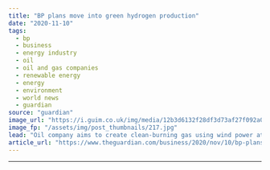 ```yaml
---
title: "BP plans move into green hydrogen production"
date: "2020-11-10"
tags: 
  - bp
  - business
  - energy industry
  - oil
  - oil and gas companies
  - renewable energy
  - energy
  - environment
  - world news
  - guardian
source: "guardian"
image_url: "https://i.guim.co.uk/img/media/12b3d6132f28df3d73af27f092a05520c10dd935/0_0_3026_1817/master/3026.jpg?width=460&quality=85&auto=format&fit=max&s=f6a66b9cbc2d10cfd1ef7e52417aae4f"
image_fp: "/assets/img/post_thumbnails/217.jpg"
lead: "Oil company aims to create clean-burning gas using wind power at German refineryBP plans to take its first steps into the burgeoning market for green hydrogen alongside the offshore wind developer Ørsted by developing a hydrogen project at one of its..."
article_url: "https://www.theguardian.com/business/2020/nov/10/bp-plans-move-into-green-hydrogen-production"
---
```


---
